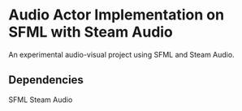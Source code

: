 # Audio Actor Implementation on SFML with Steam Audio

An experimental audio-visual project using SFML and Steam Audio.

## Dependencies

SFML
Steam Audio
